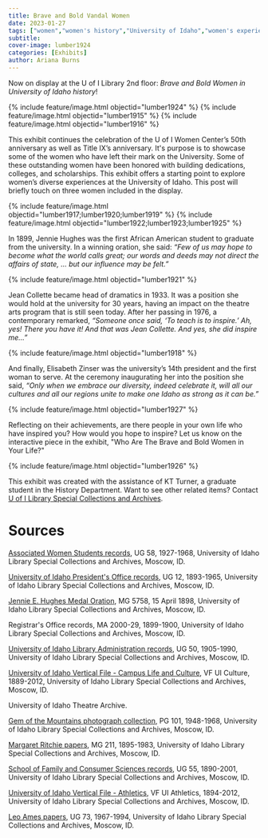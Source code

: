 ```yaml
---
title: Brave and Bold Vandal Women
date: 2023-01-27
tags: ["women","women's history","University of Idaho","women's experience","exhibits","exhibit","display","archives"]
subtitle: 
cover-image: lumber1924
categories: [Exhibits]
author: Ariana Burns
---
```


Now on display at the U of I Library 2nd floor: *Brave and Bold Women in University of Idaho history*!

{% include feature/image.html objectid="lumber1924" %}
{% include feature/image.html objectid="lumber1915" %}
{% include feature/image.html objectid="lumber1916" %}

This exhibit continues the celebration of the U of I Women Center’s 50th anniversary as well as Title IX’s anniversary. It's purpose is to showcase some of the women who have left their mark on the University. Some of these outstanding women have been honored with building dedications, colleges, and scholarships. This exhibit offers a starting point to explore women’s diverse experiences at the University of Idaho. This post will briefly touch on three women included in the display.

{% include feature/image.html objectid="lumber1917;lumber1920;lumber1919" %}
{% include feature/image.html objectid="lumber1922;lumber1923;lumber1925" %}

In 1899, Jennie Hughes was the first African American student to graduate from the university. In a winning oration, she said: *“Few of us may hope to become what the world calls great; our words and deeds may not direct the affairs of state, … but our influence may be felt.”*

{% include feature/image.html objectid="lumber1921" %}

Jean Collette became head of dramatics in 1933. It was a position she would hold at the university for 30 years, having an impact on the theatre arts program that is still seen today. After her passing in 1976, a contemporary remarked, *“Someone once said, ‘To teach is to inspire.’ Ah, yes! There you have it! And that was Jean Collette. And yes, she did inspire me…”*

{% include feature/image.html objectid="lumber1918" %}

And finally, Elisabeth Zinser was the university’s 14th president and the first woman to serve. At the ceremony inaugurating her into the position she said, *“Only when we embrace our diversity, indeed celebrate it, will all our cultures and all our regions unite to make one Idaho as strong as it can be.”*

{% include feature/image.html objectid="lumber1927" %}

Reflecting on their achievements, are there people in your own life who have inspired you? How would you hope to inspire? Let us know on the interactive piece in the exhibit, "Who Are The Brave and Bold Women in Your Life?"

{% include feature/image.html objectid="lumber1926" %}

This exhibit was created with the assistance of KT Turner, a graduate student in the History Department. Want to see other related items? Contact [U of I Library Special Collections and Archives](https://www.lib.uidaho.edu/special-collections/).

# Sources

[Associated Women Students records](https://archiveswest.orbiscascade.org/ark:80444/xv17837), UG 58, 1927-1968, University of Idaho Library Special Collections and Archives, Moscow, ID. 

[University of Idaho President's Office records](https://archiveswest.orbiscascade.org/ark:80444/xv47544), UG 12, 1893-1965, University of Idaho Library Special Collections and Archives, Moscow, ID. 

[Jennie E. Hughes Medal Oration](https://alliance-uidaho.primo.exlibrisgroup.com/permalink/01ALLIANCE_UID/2vsn7u/alma995885203701851), MG 5758, 15 April 1898, University of Idaho Library Special Collections and Archives, Moscow, ID. 

Registrar's Office records, MA 2000-29, 1899-1900, University of Idaho Library Special Collections and Archives, Moscow, ID. 

[University of Idaho Library Administration records](https://archiveswest.orbiscascade.org/ark:80444/xv67723), UG 50, 1905-1990, University of Idaho Library Special Collections and Archives, Moscow, ID. 

[University of Idaho Vertical File - Campus Life and Culture](https://archiveswest.orbiscascade.org/ark:80444/xv13076), VF UI Culture, 1889-2012, University of Idaho Library Special Collections and Archives, Moscow, ID. 

University of Idaho Theatre Archive. 

[Gem of the Mountains photograph collection](https://archiveswest.orbiscascade.org/ark:80444/xv112115), PG 101, 1948-1968, University of Idaho Library Special Collections and Archives, Moscow, ID. 

[Margaret Ritchie papers](https://archiveswest.orbiscascade.org/ark:80444/xv99527), MG 211, 1895-1983, University of Idaho Library Special Collections and Archives, Moscow, ID. 

[School of Family and Consumer Sciences records](https://archiveswest.orbiscascade.org/ark:80444/xv66012), UG 55, 1890-2001, University of Idaho Library Special Collections and Archives, Moscow, ID. 

[University of Idaho Vertical File - Athletics](https://archiveswest.orbiscascade.org/ark:80444/xv36450), VF UI Athletics, 1894-2012, University of Idaho Library Special Collections and Archives, Moscow, ID. 

[Leo Ames papers](https://archiveswest.orbiscascade.org/ark:80444/xv428602), UG 73, 1967-1994, University of Idaho Library Special Collections and Archives, Moscow, ID.
